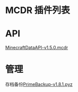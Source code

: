 # MCDR 插件列表

# API
[MinecraftDataAPI-v1.5.0.mcdr](https://mcdreforged.com/zh-CN/plugin/minecraft_data_api)  

# 管理
存档备份[PrimeBackup-v1.8.1.pyz](https://mcdreforged.com/zh-CN/plugin/prime_backup)  